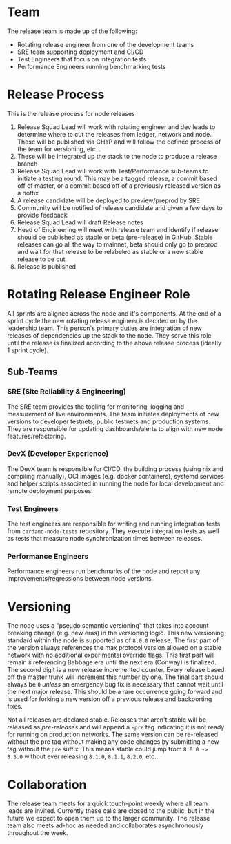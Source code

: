 # Team

The release team is made up of the following:

* Rotating release engineer from one of the development teams
* SRE team supporting deployment and CI/CD
* Test Engineers that focus on integration tests
* Performance Engineers running benchmarking tests

# Release Process

This is the release process for node releases

1. Release Squad Lead will work with rotating engineer and dev leads to determine where to cut the releases from ledger, network and node. These will be published via CHaP and will follow the defined process of the team for versioning, etc...
2. These will be integrated up the stack to the node to produce a release branch
3. Release Squad Lead will work with Test/Performance sub-teams to initiate a testing round. This may be a tagged release, a commit based off of master, or a commit
based off of a previously released version as a hotfix
4. A release candidate will be deployed to preview/preprod by SRE
5. Community will be notified of release candidate and given a few days to provide feedback
6. Release Squad Lead will draft Release notes
7. Head of Engineering will meet with release team and identify if release should be published as stable or beta (pre-release) in GitHub. Stable releases can go all the way to mainnet, beta should only go to preprod and wait for that release to be relabeled as stable or a new stable release to be cut.
8. Release is published

# Rotating Release Engineer Role

All sprints are aligned across the node and it's components. At the end of a sprint cycle the new rotating release engineer is decided on by the leadership team.
This person's primary duties are integration of new releases of dependencies up the stack to the node. They serve this role until the release is finalized
according to the above release process (ideally 1 sprint cycle).

## Sub-Teams

### SRE (Site Reliability & Engineering)

The SRE team provides the tooling for monitoring, logging and measurement of live environments. The team initiates deployments of new versions to developer
testnets, public testnets and production systems. They are responsible for updating dashboards/alerts to align with new node features/refactoring.

### DevX (Developer Experience)

The DevX team is responsible for CI/CD, the building process (using nix and compiling manually), OCI images (e.g. docker containers), systemd services
and helper scripts associated in running the node for local development and remote deployment purposes.

### Test Engineers

The test engineers are responsible for writing and running integration tests from `cardano-node-tests` repository. They execute integration tests as well as
tests that measure node synchronization times between releases.

### Performance Engineers

Performance engineers run benchmarks of the node and report any improvements/regressions between node versions.

# Versioning

The node uses a "pseudo semantic versioning" that takes into account breaking change (e.g. new eras) in the versioning logic. This new versioning
standard within the node is supported as of `8.0.0` release. The first part of the version always references the max protocol version allowed
on a stable network with no additional experimental override flags. This first part will remain `8` referencing Babbage era until the next era (Conway)
is finalized. The second digit is a new release incremented counter. Every release based off the master trunk will increment this number by one. The final
part should always be `0` *unless* an emergency bug fix is necessary that cannot wait until the next major release. This should be a rare occurrence going
forward and is used for forking a new version off a previous release and backporting fixes.

Not all releases are declared stable. Releases that aren't stable will be released as *pre-releases* and will append a `-pre` tag indicating it is not ready
for running on production networks. The same version can be re-released without the pre tag without making any code changes by submitting a new tag without the
`pre` suffix. This means stable could jump from `8.0.0 -> 8.3.0` without ever releasing `8.1.0`, `8.1.1`, `8.2.0`, etc...

# Collaboration

The release team meets for a quick touch-point weekly where all team leads are invited. Currently these calls are closed to the public, but in the future we expect
to open them up to the larger community. The release team also meets ad-hoc as needed and collaborates asynchronously throughout the week.
